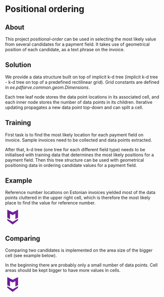 # Positional ordering

## About

This project *positional-order* can be used in selecting the most likely value from several candidates for a payment field. It takes use of geometrical position of each candidate, as a text phrase on the invoice.

## Solution

We provide a data structure built on top of implicit k-d tree (implicit k-d tree - k-d tree on top of a predefined rectilinear grid). Grid constants are defined in *ee.pdfarve.common.geom.Dimensions*.

Each tree leaf node stores the data point locations in its associated cell, and each inner node stores the number of data points in its children. Iterative updating propagates a new data point top-down and can split a cell.

## Training

First task is to find the most likely location for each payment field on invoice. Sample invoices need to be collected and data points extracted. 

After that, k-d tree (one tree for each different field type) needs to be initialised with training data that determines the most likely positions for a payment field. Then this tree structure can be used with geometrical positioning data in ordering candidate values for a payment field.  

## Example

Reference number locations on Estonian invoices yielded most of the data points cluttered in the upper right cell, which is therefore the most likely place to find the value for reference number.

![alt text](https://github.com/adam-p/markdown-here/raw/master/src/common/images/icon48.png "Reference nr example") 

## Comparing

Comparing two candidates is implemented on the area size of the bigger cell (see example below).

In the beginning there are probably only a small number of data points.  Cell areas should be kept bigger to have more values in cells.

![alt text](https://github.com/adam-p/markdown-here/raw/master/src/common/images/icon48.png "Reference nr example") 
